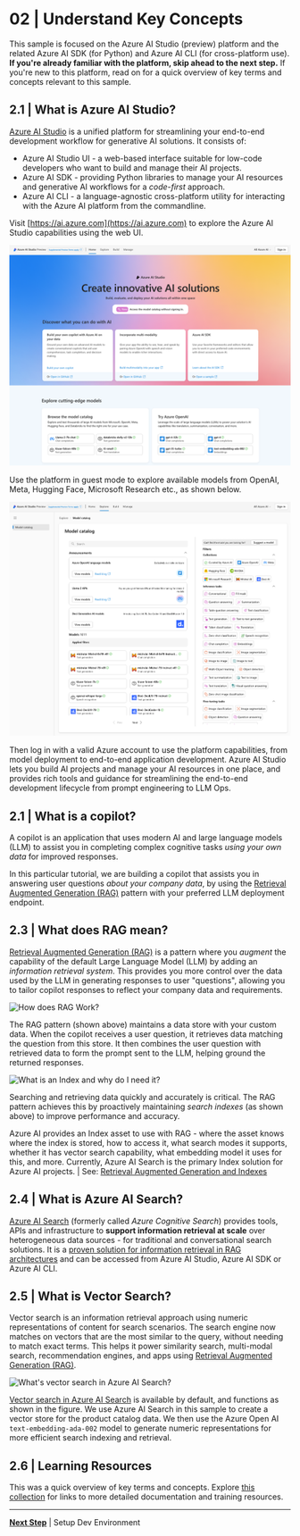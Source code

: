 # 02 | Understand Key Concepts

This sample is focused on the Azure AI Studio (preview) platform and the related Azure AI SDK (for Python) and Azure AI CLI (for cross-platform use). **If you're already familiar with the platform, skip ahead to the next step.** If you're new to this platform, read on for a quick overview of key terms and concepts relevant to this sample.

## 2.1 | What is Azure AI Studio?

[Azure AI Studio](https://aka.ms/azureaistudio) is a unified platform for streamlining your end-to-end development workflow for generative AI solutions. It consists of:

 - Azure AI Studio UI - a web-based interface suitable for low-code developers who want to build and manage their AI projects.
 - Azure AI SDK - providing Python libraries to manage your AI resources and generative AI workflows for a _code-first_ approach.
 - Azure AI CLI - a language-agnostic cross-platform utility for interacting with the Azure AI platform from the commandline.

Visit [https://ai.azure.com](https://ai.azure.com) to explore the Azure AI Studio capabilities using the web UI. 

![Azure AI Studio UI](./img/azure-ai-studio-ui.png)

Use the platform in guest mode to explore available models from OpenAI, Meta, Hugging Face, Microsoft Research etc., as shown below.

![Azure AI Studio UI Models Catalog](./img/azure-ai-model-catalog.png)

Then log in with a valid Azure account to use the platform capabilities, from model deployment to end-to-end application development. Azure AI Studio lets you build AI projects and manage your AI resources in one place, and provides rich tools and guidance for streamlining the end-to-end development lifecycle from prompt engineering to LLM Ops.

## 2.1 | What is a copilot?

A copilot is an application that uses modern AI and large language models (LLM) to assist you in completing complex cognitive tasks _using your own data_ for improved responses.

In this particular tutorial, we are building a copilot that assists you in answering user questions _about your company data_, by using the [Retrieval Augmented Generation (RAG)](https://learn.microsoft.com/azure/ai-studio/concepts/retrieval-augmented-generation) pattern  with your preferred LLM deployment endpoint.

## 2.3 | What does RAG mean?
[Retrieval Augmented Generation (RAG)](https://learn.microsoft.com/azure/search/retrieval-augmented-generation-overview) is a pattern where you _augment_ the capability of the default Large Language Model (LLM) by adding an _information retrieval system_. This provides you more control over the data used by the LLM in generating responses to user "questions", allowing you to tailor copilot responses to reflect your company data and requirements.

![How does RAG Work?](https://learn.microsoft.com/azure/ai-studio/media/index-retrieve/rag-pattern.png)

The RAG pattern (shown above) maintains a data store with your custom data. When the copilot receives a user question, it retrieves data matching the question from this store. It then combines the user question with retrieved data to form the prompt sent to the LLM, helping ground the returned responses.

![What is an Index and why do I need it?](https://learn.microsoft.com/azure/ai-studio/media/index-retrieve/rag-pattern-with-index.png)

Searching and retrieving data quickly and accurately is critical. The RAG pattern achieves this by proactively maintaining _search indexes_ (as shown above) to improve performance and accuracy.

Azure AI provides an Index asset to use with RAG - where the asset knows where the index is stored, how to access it, what search modes it supports, whether it has vector search capability, what embedding model it uses for this, and more. Currently, Azure AI Search is the primary Index solution for Azure AI projects. | See: [Retrieval Augmented Generation and Indexes](https://learn.microsoft.com/en-us/azure/ai-studio/concepts/retrieval-augmented-generation#how-does-rag-work)


## 2.4 | What is Azure AI Search? 

[Azure AI Search](https://learn.microsoft.com/azure/search/search-what-is-azure-search) (formerly called _Azure Cognitive Search_) provides tools, APIs and infrastructure to **support information retrieval at scale** over heterogeneous data sources - for traditional and conversational search solutions. It is a [proven solution for information retrieval in RAG architectures](https://github.com/Azure-Samples/azure-search-openai-demo) and can be accessed from Azure AI Studio, Azure AI SDK or Azure AI CLI.

## 2.5 | What is Vector Search?

Vector search is an information retrieval approach using numeric representations of content for search scenarios. The search engine now matches on vectors that are the most similar to the query, without needing to match exact terms. This helps it power similarity search, multi-modal search, recommendation engines, and apps using
[Retrieval Augmented Generation (RAG)](https://learn.microsoft.com/azure/search/retrieval-augmented-generation-overview).

![What's vector search in Azure AI Search?](https://learn.microsoft.com/azure/search/media/vector-search-overview/vector-search-architecture-diagram-3-high-res.png#lightbox)

[Vector search in Azure AI Search](https://learn.microsoft.com/en-us/azure/search/vector-search-overview) is available by default, and functions as shown in the figure. We use Azure AI Search in this sample to create a vector store for the product catalog data. We then use the Azure Open AI `text-embedding-ada-002` model to generate numeric representations for more efficient search indexing and retrieval. 


## 2.6 | Learning Resources

This was a quick overview of key terms and concepts. Explore [this collection](https://aka.ms/ai-studio/collection) for links to more detailed documentation and training resources.

---

[**Next Step**](./03-setup.md) | Setup Dev Environment
